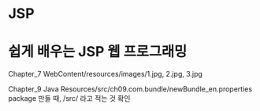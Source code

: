 # JSP
# 쉽게 배우는 JSP 웹 프로그래밍

Chapter_7
WebContent/resources/images/1.jpg, 2.jpg, 3.jpg

Chapter_9
Java Resources/src/ch09.com.bundle/newBundle_en.properties
package 만들 때, /src/ 라고 적는 것 확인
